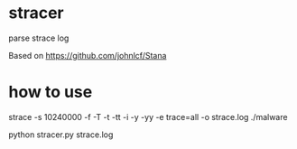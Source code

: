 # stracer
parse strace log

Based on https://github.com/johnlcf/Stana

# how to use
strace -s 10240000 -f -T -t -tt -i -y -yy -e trace=all -o strace.log ./malware

python stracer.py strace.log
